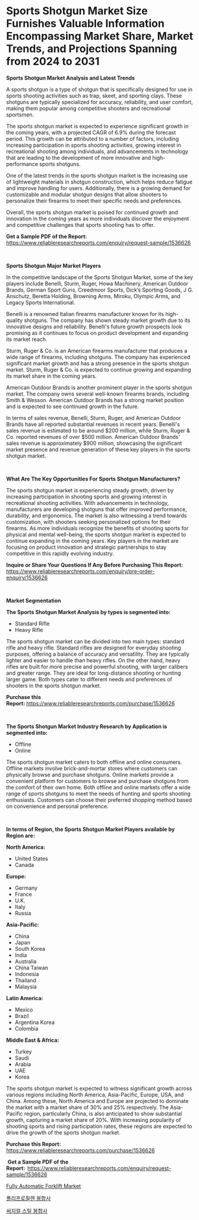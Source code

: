 <p><h1>Sports Shotgun Market Size Furnishes Valuable Information Encompassing Market Share, Market Trends, and Projections Spanning from 2024 to 2031</h1></p><p><strong>Sports Shotgun Market Analysis and Latest Trends</strong></p>
<p><p>A sports shotgun is a type of shotgun that is specifically designed for use in sports shooting activities such as trap, skeet, and sporting clays. These shotguns are typically specialized for accuracy, reliability, and user comfort, making them popular among competitive shooters and recreational sportsmen.</p><p>The sports shotgun market is expected to experience significant growth in the coming years, with a projected CAGR of 6.9% during the forecast period. This growth can be attributed to a number of factors, including increasing participation in sports shooting activities, growing interest in recreational shooting among individuals, and advancements in technology that are leading to the development of more innovative and high-performance sports shotguns.</p><p>One of the latest trends in the sports shotgun market is the increasing use of lightweight materials in shotgun construction, which helps reduce fatigue and improve handling for users. Additionally, there is a growing demand for customizable and modular shotgun designs that allow shooters to personalize their firearms to meet their specific needs and preferences.</p><p>Overall, the sports shotgun market is poised for continued growth and innovation in the coming years as more individuals discover the enjoyment and competitive challenges that sports shooting has to offer.</p></p>
<p><strong>Get a Sample PDF of the Report:&nbsp;</strong> <a href="https://www.reliableresearchreports.com/enquiry/request-sample/1536626">https://www.reliableresearchreports.com/enquiry/request-sample/1536626</a></p>
<p>&nbsp;</p>
<p><strong>Sports Shotgun Major Market Players</strong></p>
<p><p>In the competitive landscape of the Sports Shotgun Market, some of the key players include Benelli, Sturm, Ruger, Howa Machinery, American Outdoor Brands, German Sport Guns, Creedmoor Sports, Dick’s Sporting Goods, J G. Anschutz, Beretta Holding, Browning Arms, Miroku, Olympic Arms, and Legacy Sports International.</p><p>Benelli is a renowned Italian firearms manufacturer known for its high-quality shotguns. The company has shown steady market growth due to its innovative designs and reliability. Benelli's future growth prospects look promising as it continues to focus on product development and expanding its market reach.</p><p>Sturm, Ruger & Co. is an American firearms manufacturer that produces a wide range of firearms, including shotguns. The company has experienced significant market growth and has a strong presence in the sports shotgun market. Sturm, Ruger & Co. is expected to continue growing and expanding its market share in the coming years.</p><p>American Outdoor Brands is another prominent player in the sports shotgun market. The company owns several well-known firearms brands, including Smith & Wesson. American Outdoor Brands has a strong market position and is expected to see continued growth in the future.</p><p>In terms of sales revenue, Benelli, Sturm, Ruger, and American Outdoor Brands have all reported substantial revenues in recent years. Benelli's sales revenue is estimated to be around $200 million, while Sturm, Ruger & Co. reported revenues of over $500 million. American Outdoor Brands' sales revenue is approximately $900 million, showcasing the significant market presence and revenue generation of these key players in the sports shotgun market.</p></p>
<p>&nbsp;</p>
<p><strong>What Are The Key Opportunities For Sports Shotgun Manufacturers?</strong></p>
<p><p>The sports shotgun market is experiencing steady growth, driven by increasing participation in shooting sports and growing interest in recreational shooting activities. With advancements in technology, manufacturers are developing shotguns that offer improved performance, durability, and ergonomics. The market is also witnessing a trend towards customization, with shooters seeking personalized options for their firearms. As more individuals recognize the benefits of shooting sports for physical and mental well-being, the sports shotgun market is expected to continue expanding in the coming years. Key players in the market are focusing on product innovation and strategic partnerships to stay competitive in this rapidly evolving industry.</p></p>
<p><strong>Inquire or Share Your Questions If Any Before Purchasing This Report:</strong> <a href="https://www.reliableresearchreports.com/enquiry/pre-order-enquiry/1536626">https://www.reliableresearchreports.com/enquiry/pre-order-enquiry/1536626</a></p>
<p>&nbsp;</p>
<p><strong>Market Segmentation</strong></p>
<p><strong>The Sports Shotgun Market Analysis by types is segmented into:</strong></p>
<p><ul><li>Standard Rifle</li><li>Heavy Rifle</li></ul></p>
<p><p>The sports shotgun market can be divided into two main types: standard rifle and heavy rifle. Standard rifles are designed for everyday shooting purposes, offering a balance of accuracy and versatility. They are typically lighter and easier to handle than heavy rifles. On the other hand, heavy rifles are built for more precise and powerful shooting, with larger calibers and greater range. They are ideal for long-distance shooting or hunting larger game. Both types cater to different needs and preferences of shooters in the sports shotgun market.</p></p>
<p><strong>Purchase this Report:&nbsp;</strong><a href="https://www.reliableresearchreports.com/purchase/1536626">https://www.reliableresearchreports.com/purchase/1536626</a></p>
<p>&nbsp;</p>
<p><strong>The Sports Shotgun Market Industry Research by Application is segmented into:</strong></p>
<p><ul><li>Offline</li><li>Online</li></ul></p>
<p><p>The sports shotgun market caters to both offline and online consumers. Offline markets involve brick-and-mortar stores where customers can physically browse and purchase shotguns. Online markets provide a convenient platform for customers to browse and purchase shotguns from the comfort of their own home. Both offline and online markets offer a wide range of sports shotguns to meet the needs of hunting and sports shooting enthusiasts. Customers can choose their preferred shopping method based on convenience and personal preference.</p></p>
<p>&nbsp;</p>
<p><strong>In terms of Region, the Sports Shotgun Market Players available by Region are:</strong></p>
<p>
    <p> <strong> North America: </strong>
        <ul>
            <li>United States</li>
            <li>Canada</li>
        </ul>
        </p> 
    <p> <strong> Europe: </strong>
        <ul>
            <li>Germany</li>
            <li>France</li>
            <li>U.K.</li>
            <li>Italy</li>
            <li>Russia</li>
        </ul>
        </p> 
    <p> <strong> Asia-Pacific: </strong>
        <ul>
            <li>China</li>
            <li>Japan</li>
            <li>South Korea</li>
            <li>India</li>
            <li>Australia</li>
            <li>China Taiwan</li>
            <li>Indonesia</li>
            <li>Thailand</li>
            <li>Malaysia</li>
        </ul>
        </p> 
    <p> <strong> Latin America: </strong>
        <ul>
            <li>Mexico</li>
            <li>Brazil</li>
            <li>Argentina Korea</li>
            <li>Colombia</li>
        </ul>
        </p> 
    <p> <strong> Middle East & Africa: </strong>
        <ul>
            <li>Turkey</li>
            <li>Saudi</li>
            <li>Arabia</li>
            <li>UAE</li>
            <li>Korea</li>
        </ul>
    </p>
    </p>
<p><p>The sports shotgun market is expected to witness significant growth across various regions including North America, Asia-Pacific, Europe, USA, and China. Among these, North America and Europe are projected to dominate the market with a market share of 30% and 25% respectively. The Asia-Pacific region, particularly China, is also anticipated to show substantial growth, capturing a market share of 20%. With increasing popularity of shooting sports and rising participation rates, these regions are expected to drive the growth of the sports shotgun market.</p></p>
<p><strong>Purchase this Report: </strong><a href="https://www.reliableresearchreports.com/purchase/1536626">https://www.reliableresearchreports.com/purchase/1536626</a></p>
<p>&nbsp;<strong>Get a Sample PDF of the Report:&nbsp;&nbsp;</strong><a href="https://www.reliableresearchreports.com/enquiry/request-sample/1536626">https://www.reliableresearchreports.com/enquiry/request-sample/1536626</a></p>
<p><strong></strong></p>
<p><p><a href="https://natural-crush-b99.notion.site/Fully-Automatic-Forklift-Market-Growth-Market-Trends-COVID-19-Impact-and-Forecasts-for-period-fro-79da03ae4a714c82932a83e1eb183187">Fully Automatic Forklift Market</a></p><p><a href="https://github.com/vss5505pa7z1p/Market-Research-Report-List-1/blob/main/23495715915.md">폴리프로필렌 봉합사</a></p><p><a href="https://github.com/FelipeGrrady654556/Market-Research-Report-List-1/blob/main/78754225914.md">써지컬 스틸 봉합사</a></p></p>